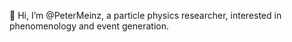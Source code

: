 👋 Hi, I’m @PeterMeinz, a particle physics researcher, interested in phenomenology and event generation. 

